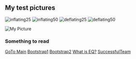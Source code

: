 ## My test pictures

<img class="twenty-five-percent" src="/images/inflating.png" alt="inflating25">
<img class="fifty-percent" src="/images/inflating.png" alt="inflating50">
<img class="twenty-five-percent" src="/images/deflating.png" alt="deflating25">
<img class="fifty-percent" src="/images/deflating.png" alt="deflating50">

![My Picture](/images/inflating.png)


### Something to read

<a class="btn btn-info btn-sm" href="../index.html" role="button">GoTo Main</a> 
<a class="btn btn-primary btn-sm" href="../bootstrap/bootstrap-demo01.html" role="button">Bootstrap1</a>
<a class="btn btn-success btn-sm" href="../bootstrap/bootstrap-demo02.html" role="button">Bootstrap2</a> 
<a class="btn btn-warning btn-sm" href="../markdown/EQ_QnA.html" role="button">What is EQ?</a>
<a class="btn btn-danger btn-sm" href="../markdown/successfulTeam.html" role="button">SuccessfulTeam</a>

